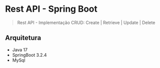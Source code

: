# Rest API - Spring Boot  

> Rest API - Implementação CRUD: Create | Retrieve | Update | Delete

## Arquitetura
* Java 17
* SpringBoot 3.2.4 
* MySql